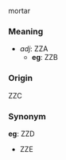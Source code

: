mortar
### Meaning
+ _adj_: ZZA
    + __eg__: ZZB

### Origin

ZZC

### Synonym

__eg__: ZZD

+ ZZE


